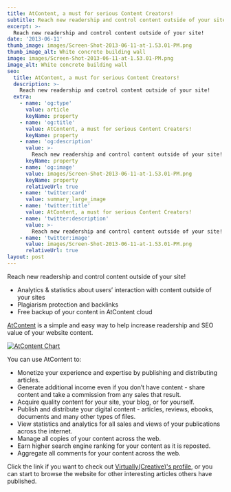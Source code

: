 ```yaml
---
title: AtContent, a must for serious Content Creators!
subtitle: Reach new readership and control content outside of your site!
excerpt: >-
  Reach new readership and control content outside of your site!
date: '2013-06-11'
thumb_image: images/Screen-Shot-2013-06-11-at-1.53.01-PM.png
thumb_image_alt: White concrete building wall
image: images/Screen-Shot-2013-06-11-at-1.53.01-PM.png
image_alt: White concrete building wall
seo:
  title: AtContent, a must for serious Content Creators!
  description: >-
    Reach new readership and control content outside of your site!
  extra:
    - name: 'og:type'
      value: article
      keyName: property
    - name: 'og:title'
      value: AtContent, a must for serious Content Creators!
      keyName: property
    - name: 'og:description'
      value: >-
        Reach new readership and control content outside of your site!
      keyName: property
    - name: 'og:image'
      value: images/Screen-Shot-2013-06-11-at-1.53.01-PM.png
      keyName: property
      relativeUrl: true
    - name: 'twitter:card'
      value: summary_large_image
    - name: 'twitter:title'
      value: AtContent, a must for serious Content Creators!
    - name: 'twitter:description'
      value: >-
        Reach new readership and control content outside of your site!
    - name: 'twitter:image'
      value: images/Screen-Shot-2013-06-11-at-1.53.01-PM.png
      relativeUrl: true
layout: post
---
```


Reach new readership and control content outside of your site!

- Analytics & statistics about users’ interaction with content outside of your sites
- Plagiarism protection and backlinks
- Free backup of your content in AtContent cloud

[AtContent](http://www.atcontent.com "AtContent") is a simple and easy way to help increase readership and SEO value of your website content.

[![AtContent Chart](images/CCIRdX4-300x168.png)](http:virtuallycreative.ca/wp-content/uploads/2013/06/CCIRdX4.png)

You can use AtContent to:

- Monetize your experience and expertise by publishing and distributing articles.
- Generate additional income even if you don’t have content - share content and take a commission from any sales that result.
- Acquire quality content for your site, your blog, or for yourself.
- Publish and distribute your digital content - articles, reviews, ebooks, documents and many other types of files.
- View statistics and analytics for all sales and views of your publications across the internet.
- Manage all copies of your content across the web.
- Earn higher search engine ranking for your content as it is reposted.
- Aggregate all comments for your content across the web.

Click the link if you want to check out [Virtually(Creative)'s profile](https://atcontent.com/Profile/VirtuallyCreative/ "AtContent Virtually(Creative) Profile"), or you can start to browse the website for other interesting articles others have published.
